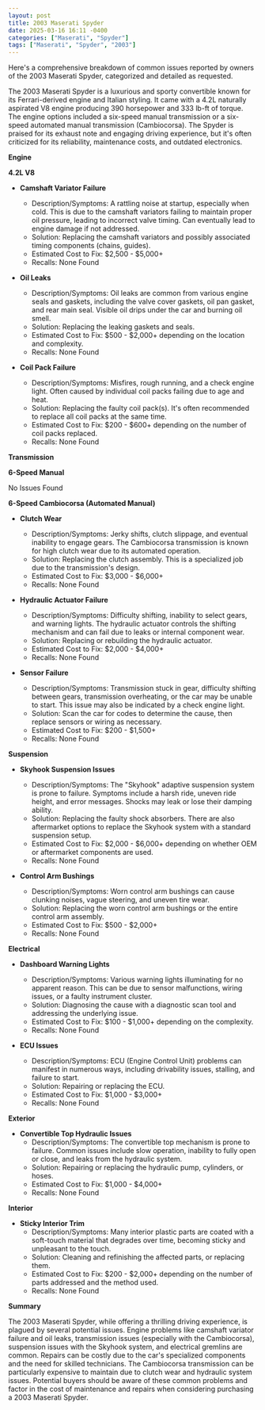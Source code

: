 ```yaml
---
layout: post
title: 2003 Maserati Spyder
date: 2025-03-16 16:11 -0400
categories: ["Maserati", "Spyder"]
tags: ["Maserati", "Spyder", "2003"]
---
```

Here's a comprehensive breakdown of common issues reported by owners of the 2003 Maserati Spyder, categorized and detailed as requested.

The 2003 Maserati Spyder is a luxurious and sporty convertible known for its Ferrari-derived engine and Italian styling. It came with a 4.2L naturally aspirated V8 engine producing 390 horsepower and 333 lb-ft of torque. The engine options included a six-speed manual transmission or a six-speed automated manual transmission (Cambiocorsa). The Spyder is praised for its exhaust note and engaging driving experience, but it's often criticized for its reliability, maintenance costs, and outdated electronics.

**Engine**

**4.2L V8**

*   **Camshaft Variator Failure**
    *   Description/Symptoms: A rattling noise at startup, especially when cold. This is due to the camshaft variators failing to maintain proper oil pressure, leading to incorrect valve timing. Can eventually lead to engine damage if not addressed.
    *   Solution: Replacing the camshaft variators and possibly associated timing components (chains, guides).
    *   Estimated Cost to Fix: $2,500 - $5,000+
    *   Recalls: None Found

*   **Oil Leaks**
    *   Description/Symptoms: Oil leaks are common from various engine seals and gaskets, including the valve cover gaskets, oil pan gasket, and rear main seal. Visible oil drips under the car and burning oil smell.
    *   Solution: Replacing the leaking gaskets and seals.
    *   Estimated Cost to Fix: $500 - $2,000+ depending on the location and complexity.
    *   Recalls: None Found

*   **Coil Pack Failure**
    *   Description/Symptoms: Misfires, rough running, and a check engine light. Often caused by individual coil packs failing due to age and heat.
    *   Solution: Replacing the faulty coil pack(s). It's often recommended to replace all coil packs at the same time.
    *   Estimated Cost to Fix: $200 - $600+ depending on the number of coil packs replaced.
    *   Recalls: None Found

**Transmission**

**6-Speed Manual**

No Issues Found

**6-Speed Cambiocorsa (Automated Manual)**

*   **Clutch Wear**
    *   Description/Symptoms: Jerky shifts, clutch slippage, and eventual inability to engage gears. The Cambiocorsa transmission is known for high clutch wear due to its automated operation.
    *   Solution: Replacing the clutch assembly. This is a specialized job due to the transmission's design.
    *   Estimated Cost to Fix: $3,000 - $6,000+
    *   Recalls: None Found

*   **Hydraulic Actuator Failure**
    *   Description/Symptoms: Difficulty shifting, inability to select gears, and warning lights. The hydraulic actuator controls the shifting mechanism and can fail due to leaks or internal component wear.
    *   Solution: Replacing or rebuilding the hydraulic actuator.
    *   Estimated Cost to Fix: $2,000 - $4,000+
    *   Recalls: None Found

*   **Sensor Failure**
    *   Description/Symptoms: Transmission stuck in gear, difficulty shifting between gears, transmission overheating, or the car may be unable to start. This issue may also be indicated by a check engine light.
    *   Solution: Scan the car for codes to determine the cause, then replace sensors or wiring as necessary.
    *   Estimated Cost to Fix: $200 - $1,500+
    *   Recalls: None Found

**Suspension**

*   **Skyhook Suspension Issues**
    *   Description/Symptoms: The "Skyhook" adaptive suspension system is prone to failure. Symptoms include a harsh ride, uneven ride height, and error messages. Shocks may leak or lose their damping ability.
    *   Solution: Replacing the faulty shock absorbers. There are also aftermarket options to replace the Skyhook system with a standard suspension setup.
    *   Estimated Cost to Fix: $2,000 - $6,000+ depending on whether OEM or aftermarket components are used.
    *   Recalls: None Found

*   **Control Arm Bushings**
    *   Description/Symptoms: Worn control arm bushings can cause clunking noises, vague steering, and uneven tire wear.
    *   Solution: Replacing the worn control arm bushings or the entire control arm assembly.
    *   Estimated Cost to Fix: $500 - $2,000+
    *   Recalls: None Found

**Electrical**

*   **Dashboard Warning Lights**
    *   Description/Symptoms: Various warning lights illuminating for no apparent reason. This can be due to sensor malfunctions, wiring issues, or a faulty instrument cluster.
    *   Solution: Diagnosing the cause with a diagnostic scan tool and addressing the underlying issue.
    *   Estimated Cost to Fix: $100 - $1,000+ depending on the complexity.
    *   Recalls: None Found

*   **ECU Issues**
    *   Description/Symptoms: ECU (Engine Control Unit) problems can manifest in numerous ways, including drivability issues, stalling, and failure to start.
    *   Solution: Repairing or replacing the ECU.
    *   Estimated Cost to Fix: $1,000 - $3,000+
    *   Recalls: None Found

**Exterior**

*   **Convertible Top Hydraulic Issues**
    *   Description/Symptoms: The convertible top mechanism is prone to failure. Common issues include slow operation, inability to fully open or close, and leaks from the hydraulic system.
    *   Solution: Repairing or replacing the hydraulic pump, cylinders, or hoses.
    *   Estimated Cost to Fix: $1,000 - $4,000+
    *   Recalls: None Found

**Interior**

*   **Sticky Interior Trim**
    *   Description/Symptoms: Many interior plastic parts are coated with a soft-touch material that degrades over time, becoming sticky and unpleasant to the touch.
    *   Solution: Cleaning and refinishing the affected parts, or replacing them.
    *   Estimated Cost to Fix: $200 - $2,000+ depending on the number of parts addressed and the method used.
    *   Recalls: None Found

**Summary**

The 2003 Maserati Spyder, while offering a thrilling driving experience, is plagued by several potential issues. Engine problems like camshaft variator failure and oil leaks, transmission issues (especially with the Cambiocorsa), suspension issues with the Skyhook system, and electrical gremlins are common. Repairs can be costly due to the car's specialized components and the need for skilled technicians. The Cambiocorsa transmission can be particularly expensive to maintain due to clutch wear and hydraulic system issues. Potential buyers should be aware of these common problems and factor in the cost of maintenance and repairs when considering purchasing a 2003 Maserati Spyder.

